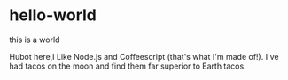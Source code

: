 # hello-world
this is a world

Hubot here,I Like Node.js and Coffeescript (that's what I'm made of!).
I've had tacos on the moon and find them far superior to Earth tacos.
